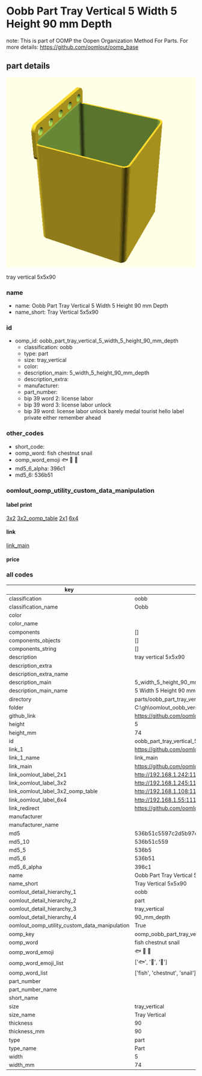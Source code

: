 # Oobb Part Tray Vertical 5 Width 5 Height 90 mm Depth  

note: This is part of OOMP the Oopen Organization Method For Parts. For more details: https://github.com/oomlout/oomp_base

##  part details
  

[![](3dpr.png)](3dpr.png)

tray vertical 5x5x90



### name
* name: Oobb Part Tray Vertical 5 Width 5 Height 90 mm Depth
* name_short: Tray Vertical 5x5x90 
### id
* oomp_id: oobb_part_tray_vertical_5_width_5_height_90_mm_depth
  * classification: oobb
  * type: part
  * size: tray_vertical
  * color: 
  * description_main: 5_width_5_height_90_mm_depth
  * description_extra: 
  * manufacturer: 
  * part_number: 
  * bip 39 word 2: license labor
  * bip 39 word 3: license labor unlock
  * bip 39 word: license labor unlock barely medal tourist hello label private either remember ahead

### other_codes
* short_code: 
* oomp_word: fish chestnut snail
* oomp_word_emoji :fish: :chestnut: :snail:
* md5_6_alpha: 396c1
* md5_6: 536b51






### oomlout_oomp_utility_custom_data_manipulation
#### label print
[3x2](http://192.168.1.245:1112/?label=oomp%20396c1)
[3x2_oomp_table](http://192.168.1.108:1112/?label=oomp%20396c1)
[2x1](http://192.168.1.242:1112/?label=oomp%20396c1)
[6x4](http://192.168.1.55:1112/?label=oomp%20396c1)    

#### link

[link_main](https://github.com/oomlout/oomlout_oobb_version_4_generated_parts/tree/main/navigation_oomp/oobb/part/tray_vertical/5_width_5_height_90_mm_depth/part)                              

#### price







### all codes 
| key | value |  
| --- | --- |  
| classification | oobb |  
| classification_name | Oobb |  
| color |  |  
| color_name |  |  
| components | [] |  
| components_objects | [] |  
| components_string | [] |  
| description | tray vertical 5x5x90 |  
| description_extra |  |  
| description_extra_name |  |  
| description_main | 5_width_5_height_90_mm_depth |  
| description_main_name | 5 Width 5 Height 90 mm Depth |  
| directory | parts/oobb_part_tray_vertical_5_width_5_height_90_mm_depth |  
| folder | C:\gh\oomlout_oobb_version_4_generated_parts\parts\oobb_part_tray_vertical_5_width_5_height_90_mm_depth |  
| github_link | https://github.com/oomlout/oomlout_oomp_part_src/tree/main/parts/oobb_part_tray_vertical_5_width_5_height_90_mm_depth |  
| height | 5 |  
| height_mm | 74 |  
| id | oobb_part_tray_vertical_5_width_5_height_90_mm_depth |  
| link_1 | https://github.com/oomlout/oomlout_oobb_version_4_generated_parts/tree/main/navigation_oomp/oobb/part/tray_vertical/5_width_5_height_90_mm_depth/part |  
| link_1_name | link_main |  
| link_main | https://github.com/oomlout/oomlout_oobb_version_4_generated_parts/tree/main/navigation_oomp/oobb/part/tray_vertical/5_width_5_height_90_mm_depth/part |  
| link_oomlout_label_2x1 | http://192.168.1.242:1112/?label=oomp%20396c1 |  
| link_oomlout_label_3x2 | http://192.168.1.245:1112/?label=oomp%20396c1 |  
| link_oomlout_label_3x2_oomp_table | http://192.168.1.108:1112/?label=oomp%20396c1 |  
| link_oomlout_label_6x4 | http://192.168.1.55:1112/?label=oomp%20396c1 |  
| link_redirect | https://github.com/oomlout/oomlout_oobb_version_4_generated_parts/tree/main/parts/oobb_tray_vertical_05_05_90 |  
| manufacturer |  |  
| manufacturer_name |  |  
| md5 | 536b51c5597c2d5b97c52129dc1f1409 |  
| md5_10 | 536b51c559 |  
| md5_5 | 536b5 |  
| md5_6 | 536b51 |  
| md5_6_alpha | 396c1 |  
| name | Oobb Part Tray Vertical 5 Width 5 Height 90 mm Depth |  
| name_short | Tray Vertical 5x5x90  |  
| oomlout_detail_hierarchy_1 | oobb |  
| oomlout_detail_hierarchy_2 | part |  
| oomlout_detail_hierarchy_3 | tray_vertical |  
| oomlout_detail_hierarchy_4 | 90_mm_depth |  
| oomlout_oomp_utility_custom_data_manipulation | True |  
| oomp_key | oomp_oobb_part_tray_vertical_5_width_5_height_90_mm_depth |  
| oomp_word | fish chestnut snail |  
| oomp_word_emoji | :fish: :chestnut: :snail: |  
| oomp_word_emoji_list | [':fish:', ':chestnut:', ':snail:'] |  
| oomp_word_list | ['fish', 'chestnut', 'snail'] |  
| part_number |  |  
| part_number_name |  |  
| short_name |  |  
| size | tray_vertical |  
| size_name | Tray Vertical |  
| thickness | 90 |  
| thickness_mm | 90 |  
| type | part |  
| type_name | Part |  
| width | 5 |  
| width_mm | 74 |  
